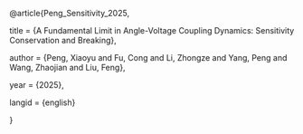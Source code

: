 @article{Peng_Sensitivity_2025,

 title = {A Fundamental Limit in Angle-Voltage Coupling Dynamics: Sensitivity Conservation and Breaking},

 author = {Peng, Xiaoyu and Fu, Cong and Li, Zhongze and Yang, Peng and Wang, Zhaojian and Liu, Feng},

 year = {2025},

 langid = {english}

}

